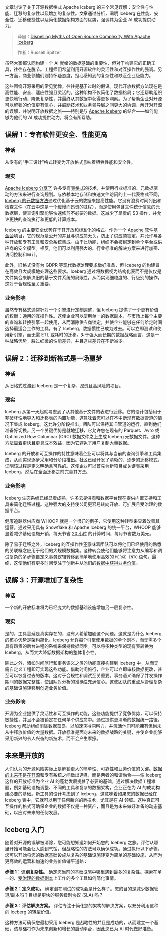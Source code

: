 
<!--
title: Apache Iceberg打破开源复杂性的迷思
cover: https://cdn.thenewstack.io/media/2025/09/d44f92da-iceberg12.jpeg
summary: 文章讨论了关于开源数据格式 Apache Iceberg 的三个常见误解：安全性与性能、迁移的复杂性以及增加的复杂性。文章通过分析，阐明 Iceberg 在性能、安全性、迁移便捷性以及简化数据架构方面的优势，强调其为企业 AI 成功提供动力。
-->

文章讨论了关于开源数据格式 Apache Iceberg 的三个常见误解：安全性与性能、迁移的复杂性以及增加的复杂性。文章通过分析，阐明 Iceberg 在性能、安全性、迁移便捷性以及简化数据架构方面的优势，强调其为企业 AI 成功提供动力。

> 译自：[Dispelling Myths of Open Source Complexity With Apache Iceberg](https://thenewstack.io/dispelling-myths-of-open-source-complexity-with-apache-iceberg/)
> 
> 作者：Russell Spitzer

虽然大家都认同构建一个 AI 就绪的数据基础的重要性，但对于构建它的正确工具，往往存在脱节。工程师们希望利用开源软件的灵活性和对互操作性的强调。另一方面，商业领袖们则持怀疑态度，担心感知到的复杂性和缺乏企业级能力。

这些围绕开源采用的常见犹豫，往往是基于过时的假设。现代开放数据方法现在是高性能、安全、适应性强且灵活的。这种架构不仅简化了数据格局；它还帮助组织更快地行动，降低复杂性，并最终从其数据中获得更多洞察。为了帮助企业对开源可以解锁的价值更有信心，并鼓励技术和业务领导层之间更大的协调，解开对开源的误解，并说明开放数据之旅——特别是与 [Apache Iceberg](https://iceberg.apache.org/) 的结合——如何能够为他们的 AI 成功提供动力，将会有所帮助。

## 误解 1：专有软件更安全、性能更高

### 神话

从专有的“手工设计”格式转变为开放格式意味着牺牲性能和安全性。

### 现实

[Apache Iceberg 分享了](https://thenewstack.io/new-in-apache-iceberg-3-0-fresh-data-types-null-vals-change-capture/) 许多专有[表格式](https://thenewstack.io/architects-guide-to-apache-iceberg/)的技术，并使用行业标准的、元数据驱动的方法来进行查询规划。与依赖本地存储和快速文件访问的上一代表格式不同，[Iceberg 的元数据方法](https://thenewstack.io/snowflake-databricks-and-the-fight-for-apache-iceberg-tables/)通过优化基于云的数据来提高性能。它没有浪费时间列出和检查文件（在云中这是一个缓慢而昂贵的过程），而是使用包含文件统计信息的元数据层，使查询引擎能够快速修剪不必要的数据。这减少了昂贵的 S3 操作，并允许更快的查询执行和更低的计算成本。

Iceberg 的主要安全优势在于其开放和标准化的格式。作为一个 [Apache 软件基金会](https://www.apache.org/)项目，它的规范是公开的并且与供应商无关，防止了供应商锁定，并允许与各种开放和专有工具和安全系统集成。由于此功能，组织不会被绑定到单个平台或供应商的安全模型。相反，他们可以利用强大的、行业标准的解决方案来进行加密、访问控制和审计。

此外，旧格式没有为 GDPR 等现代数据治理要求做好准备，但 Iceberg 的构建旨在高效且大规模地处理这些要求。Iceberg 通过将数据视为结构化表而不是仅仅是文件集合来解决旧的基于文件系统的局限性，从而实现细粒度的、行级别的操作，这对于合规性至关重要。

### 业务影响

虽然专有格式通常针对一个引擎进行定制调整，但 Iceberg 提供了一个更有价值的权衡：通用的互操作性。这使企业可以使用单一的数据副本，与市场上每个主要的查询和转换引擎一起使用，从而消除供应商锁定，并使企业能够在任何给定时间选择最适合工作的工具。有了 Iceberg，数据惯性已成为过去。可以立即测试和使用新引擎，而无需 ETL 或耗时的迁移。对于强大而长期的数据战略而言，这是一种战略优势，胜过细微的性能差异，并且这些差异在不断减少。

## 误解 2：迁移到新格式是一场噩梦

### 神话

从旧格式过渡到 Iceberg 是一个复杂、昂贵且高风险的项目。

### 现实

Iceberg 从第一天起就考虑到了从其他基于文件的表进行迁移。它的设计包括用于非破坏性地导入和迁移表的内置功能，这意味着您可以在不中断现有数据管道的情况下集成 Iceberg。这允许分阶段推出，团队可以保持其旧管道的运行，直到他们准备好切换。另一个关键优势是就地迁移，它允许您在现有的 Parquet、Avro 或 Optimized Row Columnar (ORC) 数据文件之上生成 Iceberg 元数据文件。这种方法显着更快且更具成本效益，因为它避免了用户复制大量数据。

Iceberg 的开放和可互操作的特性意味着企业可以将其与当前的查询引擎和工具集成，从而实现逐步采用和分阶段推出。社区已经开发了清晰的、逐步的迁移模式，证明该过程是定义明确且可靠的。这使企业可以首先为新项目或关键表采用 Iceberg，然后在全面迁移之前完善其方法。

### 业务影响

Iceberg 生态系统已经显着成熟，许多云提供商和数据平台现在提供内置支持和工具来简化迁移过程。这种强大的支持使公司更容易转向开放、可扩展且受治理的数据平台。

健康追踪器供应商 WHOOP 就是一个很好的例子，它使用这种转型来显着改善其运营。通过采用具有 Snowflake 和 Apache Iceberg 的统一平台，WHOOP 能够显着减少基础设施开销，每天节省 [20 小时](https://www.snowflake.com/en/customers/all-customers/case-study/whoop/) 的计算时间，每月节省数万美元。

除了易于迁移之外，Iceberg 的互操作性还意味着团队可以将他们已经使用的熟悉的关联概念应用于他们的大规模数据集。这种转变使他们能够将注意力从编写和调试复杂的多步骤自定义事务逻辑转移到简单地使用高效的 `MERGE INTO` 语句。最终，这使他们有更多时间专注于创新并从他们的[数据中获得业务价值](https://thenewstack.io/year-of-ai-utility-moving-from-early-wins-to-long-term-value/)。

## 误解 3：开源增加了复杂性

### 神话

一个新的开放标准将为已经庞大的数据基础设施增加另一层复杂性。

### 现实

是的，工具蔓延是真实存在的，没有人希望加剧这个问题。这就是为什么 Iceberg 的核心优势是架构简化。Iceberg 允许每个引擎使用数据的单个副本，而无需多个具有昂贵的后台进程的系统来保持数据同步。可以将多种类型的现有表转换为 Iceberg，从而大大降低数据架构的整体复杂性。

除此之外，诸如时间旅行和事务语义之类的功能直接构建到 Iceberg 中，从而无需自定义工程即可实现这些功能。借助时间旅行，企业可以立即审核数据更改，甚至可以恢复过去的版本，这对于合规性和调试至关重要。事务语义确保了并发操作期间的数据完整性，使团队对分析的准确性充满信心。这使团队的重点从管理复杂的基础设施转移到创造业务价值。

### 业务影响

开源为企业提供了灵活性和可互操作的功能，这些功能提供了竞争优势，可以保持敏捷性，并且不会被锁定在任何单个供应商中。通过提供更清晰的数据统一路径，Iceberg 帮助组织消除数据孤岛，以加速获得洞察力，并激活他们可能拥有但尚未从中释放价值的大量数据。开放标准是面向未来的数据战略的关键，并使企业能够采用新兴的令人兴奋的新技术，而不会产生摩擦。

## 未来是开放的

人们认为的开源风险实际上是解锁更大的简单性、可靠性和业务价值的关键。[数据的未来不是在开源](https://thenewstack.io/building-the-future-together-with-community-driven-open-source/)和专有系统之间做出选择，而是两者的和谐融合——像 Iceberg 这样的开放标准为企业 AI 的蓬勃发展提供了必要的基础。通过解决数据工程难题，例如基础设施调整、不同的工具和复杂的数据架构，企业正在为 AI 的成功构建必要的基础。新工具的设计考虑到了 Iceberg，这意味着如果您的数据已经在 Iceberg 表中，它就可以用于任何新兴的新技术，尤其是在 AI 领域。这种真正可互操作的格式可确保企业的数据不仅是一种资产，而且是为未来做好准备的动态基础，以应对未来的任何发展。

## Iceberg 入门

随着对开源的误解被消除，您可能想知道如何开始您的 Iceberg 之旅。评估从哪里开始可能会让人感到气馁，但战略性的方法可以确保成功。通过执行以下步骤，您可以开始将您的数据基础设施从复杂的基础设施转变为简单的基础设施，从而为更高效的运营和加速的业务价值铺平道路：

**步骤 1：识别复杂性。** 确定您当前的基础设施中哪里遇到最多的复杂性。探索在单一的、[受治理的数据副本](https://thenewstack.io/ai-data-dilemma-balancing-innovation-with-ironclad-governance/)上工作的多个工具如何简化事情。

**步骤 2：定义成功。** 确定潜在测试的成功会是什么样子。您的目的是减少数据管道/副本吗？目标是更快的服务级别协议 (SLA) 吗？

**步骤 3：评估解决方案。** 评估专注于简化您的架构的解决方案，以充分利用这种向 Iceberg 的转型价值。

这种方法可确保您最初采用 Iceberg 是战略性的并且是成功的，从而建立一个基础，该基础将作为未来创新和增长的启动平台，因此您已为 AI 时代做好准备。